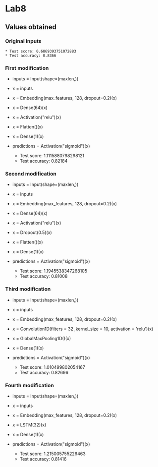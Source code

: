 # Lab8

## Values obtained

### Original inputs
	* Test score: 0.6869393751072883
	* Test accuracy: 0.8366

### First modification
* inputs = Input(shape=(maxlen,))
* x = inputs
* x = Embedding(max_features, 128, dropout=0.2)(x)
* x = Dense(64)(x)
* x = Activation("relu")(x)
* x = Flatten()(x)
* x = Dense(1)(x)
* predictions = Activation("sigmoid")(x)

	* Test score: 1.1115880798298121
	* Test accuracy: 0.82184

### Second modification
* inputs = Input(shape=(maxlen,))
* x = inputs
* x = Embedding(max_features, 128, dropout=0.2)(x)
* x = Dense(64)(x)
* x = Activation("relu")(x)
* x = Dropout(0.5)(x)
* x = Flatten()(x)
* x = Dense(1)(x)
* predictions = Activation("sigmoid")(x)

	* Test score: 1.1945538347268105
	* Test accuracy: 0.81008


### Third modification
* inputs = Input(shape=(maxlen,))
* x = inputs
* x = Embedding(max_features, 128, dropout=0.2)(x)
* x = Convolution1D(filters = 32 ,kernel_size = 10, activation = 'relu')(x)
* x = GlobalMaxPooling1D()(x)
* x = Dense(1)(x)
* predictions = Activation("sigmoid")(x)

	* Test score: 1.010499802054167
	* Test accuracy: 0.82696

### Fourth modification
* inputs = Input(shape=(maxlen,))
* x = inputs
* x = Embedding(max_features, 128, dropout=0.2)(x)
* x = LSTM(32)(x)
* x = Dense(1)(x)
* predictions = Activation("sigmoid")(x)

	* Test score: 1.215005755226463
	* Test accuracy: 0.81416

